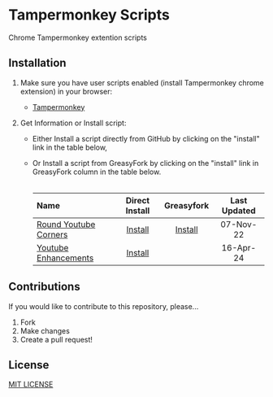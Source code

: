 # Tampermonkey Scripts
Chrome Tampermonkey extention scripts

## Installation

1. Make sure you have user scripts enabled (install Tampermonkey chrome extension) in your browser:
	*  <a href="https://chrome.google.com/webstore/detail/tampermonkey/dhdgffkkebhmkfjojejmpbldmpobfkfo?hl=en"  target="_blank"> Tampermonkey</a> 
	<!-- 	* [Tampermonkey]([http://stackoverflow.com](https://chrome.google.com/webstore/detail/tampermonkey/dhdgffkkebhmkfjojejmpbldmpobfkfo?hl=en)){:target="_blank"} -->
  
2. Get Information or Install script:
	* Either Install a script directly from GitHub by clicking on the "install" link in the table below,
	* Or Install a script from GreasyFork by clicking on the "install" link in GreasyFork column in the table below.<br><br>
  
	  | Name     | Direct Install | Greasyfork | Last Updated | 
	  | :---      |     :---:          |  :---:          | :---:          |
	  | [Round Youtube Corners][rounded-YT]   | <a href="https://github.com/Arora-Sir/Tampermonkey/raw/main/RoundedYoutube.user.js"  target="_blank" > Install</a>       | <a href="https://greasyfork.org/en/scripts/454081-rounded-youtube"  target="_blank" > Install</a>          | 07-Nov-22         |
   	  | [Youtube Enhancements][YT-Enhancements]   | <a href="https://github.com/Arora-Sir/Tampermonkey/raw/main/YoutubeEnhancements.user.js"  target="_blank" > Install</a>       |         | 16-Apr-24         |

[rounded-YT]: https://github.com/Arora-Sir/Tampermonkey/wiki/Rounded-Youtube
[YT-Enhancements]: https://github.com/Arora-Sir/Tampermonkey/wiki/Youtube-Enhancements

## Contributions

If you would like to contribute to this repository, please...

1. Fork
2. Make changes
3. Create a pull request!

## License
[MIT LICENSE](LICENSE)

<!-- Thanks to all that have [contributed](./AUTHORS) so far! -->
